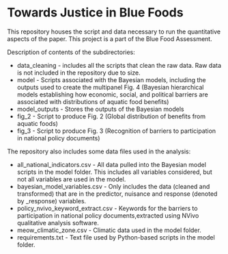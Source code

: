 
# Towards Justice in Blue Foods

This repository houses the script and data necessary to run the quantitative aspects of the paper. This project is a part of the Blue Food Assessment. 

Description of contents of the subdirectories:
* data_cleaning - includes all the scripts that clean the raw data. Raw data is not included in the repository due to size. 
* model - Scripts associated with the Bayesian models, including the outputs used to create the multipanel Fig. 4 (Bayesian hierarchical models establishing how economic, social, and political barriers are associated with distributions of aquatic food benefits)
* model_outputs - Stores the outputs of the Bayesian models
* fig_2 - Script to produce Fig. 2 (Global distribution of benefits from aquatic foods)
* fig_3 - Script to produce Fig. 3 (Recognition of barriers to participation in national policy documents)

The repository also includes some data files used in the analysis: 
* all_national_indicators.csv - All data pulled into the Bayesian model scripts in the model folder. This includes all variables considered, but not all variables are used in the model. 
* bayesian_model_variables.csv - Only includes the data (cleaned and transformed) that are in the predictor, nuisance and response (denoted by _response) variables.
* policy_nvivo_keyword_extract.csv - Keywords for the barriers to participation in national policy documents,extracted using NVivo qualitative analysis software. 
* meow_climatic_zone.csv - Climatic data used in the model folder. 
* requirements.txt - Text file used by Python-based scripts in the model folder. 
